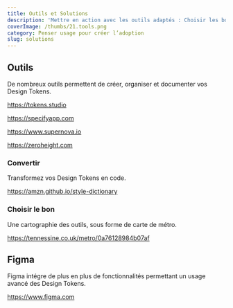 ```yaml
---
title: Outils et Solutions
description: 'Mettre en action avec les outils adaptés : Choisir les bons outil'
coverImage: /thumbs/21.tools.png
category: Penser usage pour créer l’adoption
slug: solutions
---
```


## Outils

De nombreux outils permettent de créer, organiser et documenter vos Design Tokens.

https://tokens.studio

https://specifyapp.com

https://www.supernova.io

https://zeroheight.com

### Convertir

Transformez vos Design Tokens en code.

https://amzn.github.io/style-dictionary

### Choisir le bon

Une cartographie des outils, sous forme de carte de métro.

https://tennessine.co.uk/metro/0a76128984b07af

## Figma

Figma intégre de plus en plus de fonctionnalités permettant un usage avancé des Design Tokens.

https://www.figma.com

